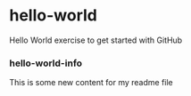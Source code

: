 # hello-world
Hello World exercise to get started with GitHub

### hello-world-info

This is some new content for my readme file
